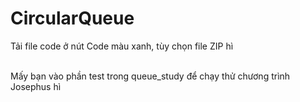 # CircularQueue

<p>Tải file code ở nút Code màu xanh, tùy chọn file ZIP hì</p>
<br>Mấy bạn vào phần test trong queue_study để chạy thử chương trình Josephus hì
